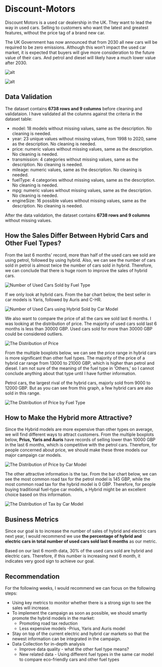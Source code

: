 # Discount-Motors

Discount Motors is a used car dealership in the UK. They want to lead the way in used cars.
Selling to customers who want the latest and greatest features, without the price tag of a
brand new car.

The UK Government has now announced that from 2030 all new cars will be required to be
zero emissions. Although this won’t impact the used car market, it is expected that buyers will
give more consideration to the future value of their cars. And petrol and diesel will likely have
a much lower value after 2030.

![alt](Discount-Motors.jpg)

 ![alt](img2.jpg)

 ##  Data Validation

The dataset contains **6738 rows and 9 columns** before cleaning and validataion. I have validated all the columns against the criteria in the dataset table:

- model: 18 models without missing values, same as the description. No cleaning is needed.
- year: 23 unique values without missing values, from 1998 to 2020, same as the description. No cleaning is needed.
- price: numeric values without missing values, same as the description. No cleaning is needed.
- transmission: 4 categories without missing values, same as the description. No cleaning is needed.
- mileage: numeric values, same as the description. No cleaning is needed.
- fuelType: 4 categories without missing values, same as the description. No cleaning is needed.
- mpg: numeric values without missing values, same as the description. No cleaning is needed.
- engineSize: 16 possible values without missing values, same as the description. No cleaning is needed.

After the data validation, the dataset contains **6738 rows and 9 columns** without missing values.

## How the Sales Differ Between Hybrid Cars and Other Fuel Types?
From the last 6 months' record, more than half of the used cars we sold are using petrol, followed by using hybrid. Also, we can see the number of cars sold in petrol is almost twice the number of cars sold in hybrid. Therefore, we can conclude that there is huge room to improve the sales of hybrid cars. 

![Number of Used Cars Sold by Fuel Type](fueltype.png)

If we only look at hybrid cars. From the bar chart below, the best seller in car models is Yaris, followed by Auris and C-HR.

![Number of Used Cars using Hybrid Sold by Car Model](hybrid.png)

We also want to compare the price of all the cars we sold last 6 months. I was looking at the distribution of price. The majority of used cars sold last 6 months is less than 30000 GBP. Used cars sold for more than 30000 GBP could be considered outliers.

![The Distribution of Price](Price.png)

From the multiple boxplots below, we can see the price range in hybrid cars is more significant than other fuel types. The majority of the price of a hybrid car range from 13000 to 21000 GBP, which is higher than petrol and diesel. I am not sure of the meaning of the fuel type in ‘Others,’ so I cannot conclude anything about that type until I have further information.

Petrol cars, the largest rival of the hybrid cars, majorly sold from 9000 to 12000 GBP. But as you can see from this graph, a few hybrid cars are also sold in this range.


![The Distribution of Price by Fuel Type](./pricefueltype.png)

## How to Make the Hybrid more Attractive?
Since the Hybrid models are more expensive than other types on average, we will find different ways to attract customers. From the multiple boxplots below, **Prius, Yaris and Auris** have records of selling lower than 10000 GBP in the last 6 months, which is competitive with the petrol cars. Therefore, for people concerned about price, we should make these three models our major campaign car models.


![The Distribution of Price by Car Model](./pricemodel.png)

The other attractive information is the tax. From the bar chart below, we can see the most common road tax for the petrol model is 145 GBP,  while the most common road tax for the hybrid model is 0 GBP. Therefore, for people buying traditional fuel-type car models, a Hybrid might be an excellent choice based on this information.

![The Distribution of Tax by Car Model](taxfueltype.png)

## Business Metrics
Since our goal is to increase the number of sales of hybrid and electric cars next year, I would recommend we use **the percentage of hybrid and electric cars in total number of used cars sold last 6 months** as our metric. 

Based on our last 6 month data, 30% of the used cars sold are hybrid and electric cars. Therefore, if this number is increasing next 6 month, it indicates very good sign to achieve our goal.

## Recommendation
For the following weeks, I would recommend we can focus on the following steps:
- Using key metrics to monitor whether there is a strong sign to see the sales will increase.
- To implement the campaign as soon as possible, we should smartly promote the hybrid models in the market:
  - Promoting road tax reduction
  - Less expensive models -Prius, Yaris and Auris model 
- Stay on top of the current electric and hybrid car markets so that the newest information can be integrated in the campaign.
- Data Collection for in-depth analysis
  - Improve data quality - what the other fuel type means?
  - New related data - Using different fuel types in the same car model to compare eco-friendly cars and other fuel types


